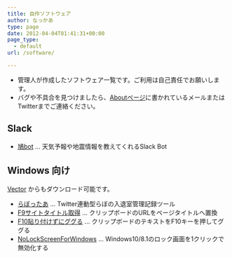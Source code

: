 ```yaml
---
title: 自作ソフトウェア
author: なっかあ
type: page
date: 2012-04-04T01:41:31+00:00
page_type:
  - default
url: /software/

---
```

* 管理人が作成したソフトウェア一覧です。ご利用は自己責任でお願いします。
* バグや不具合を見つけましたら、[Aboutページ](/about)に書かれているメールまたはTwitterまでご連絡ください。

## Slack

* [鳩bot](https://github.com/nakkaa/hato-bot) ... 天気予報や地震情報を教えてくれるSlack Bot

## Windows 向け

[Vector](https://www.vector.co.jp/vpack/browse/person/an053573.html) からもダウンロード可能です。

* [らぼったあ](/software/labotter) ... Twitter連動型らぼの入退室管理記録ツール
* [F9サイトタイトル取得](/software/f9stg) ... クリップボードのURLをページタイトルへ置換
* [F10貼り付けずにググる](/software/f10ggr) ... クリップボードのテキストをF10キーを押してググる
* [NoLockScreenForWindows](/software/nolockscreen8) ... Windows10/8.1のロック画面を1クリックで無効化する
